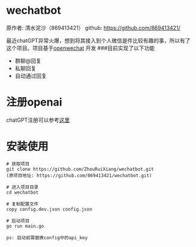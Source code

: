 # wechatbot
原作者: 清水泥沙（869413421） github: https://github.com/869413421/

最近chatGPT异常火爆，想到将其接入到个人微信是件比较有趣的事，所以有了这个项目。项目基于[openwechat](https://github.com/eatmoreapple/openwechat)
开发
###目前实现了以下功能
 + 群聊@回复
 + 私聊回复
 + 自动通过回复

# 注册openai
chatGPT注册可以参考[这里](https://juejin.cn/post/7173447848292253704)

# 安装使用
````
# 获取项目
git clone https://github.com/ZhouRuiXiang/wechatbot.git
(原项目地址: https://github.com/869413421/wechatbot.git)

# 进入项目目录
cd wechatbot

# 复制配置文件
copy config.dev.json config.json

# 启动项目
go run main.go

ps: 启动前需替换config中的api_key
